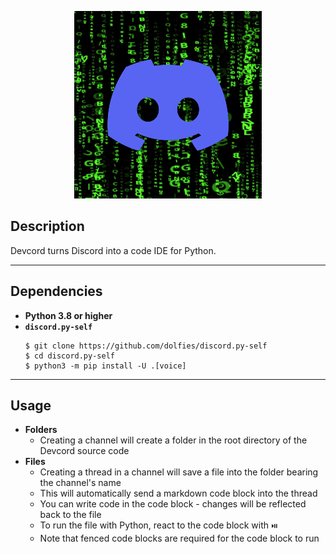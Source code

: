 <p align="center">
    <img src="devcord.png" width=300 height=300>
</p>

## Description
Devcord turns Discord into a code IDE for Python.

---

## Dependencies
- <b>Python 3.8 or higher</b>
- <b>`discord.py-self`</b>
    ```
    $ git clone https://github.com/dolfies/discord.py-self
    $ cd discord.py-self
    $ python3 -m pip install -U .[voice]
    ```

---

## Usage
- <b>Folders</b>
    - Creating a channel will create a folder in the root directory of the Devcord source code
- <b>Files</b>
    - Creating a thread in a channel will save a file into the folder bearing the channel's name
    - This will automatically send a markdown code block into the thread
    - You can write code in the code block - changes will be reflected back to the file
    - To run the file with Python, react to the code block with `⏯️`
    - Note that fenced code blocks are required for the code block to run
